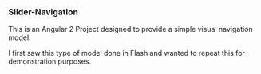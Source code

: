 ### Slider-Navigation

This is an Angular 2 Project designed to provide a simple visual navigation model.

I first saw this type of model done in Flash and wanted to repeat this for demonstration purposes.

